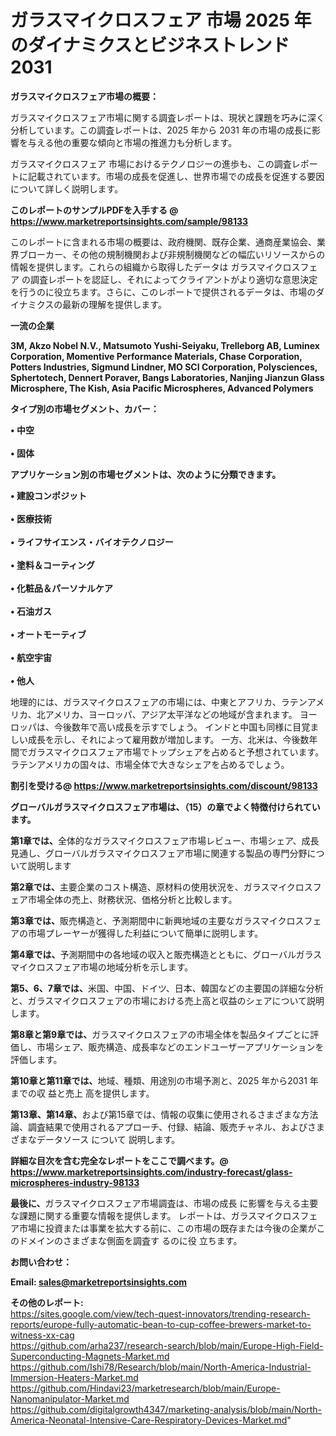 # ガラスマイクロスフェア 市場 2025 年のダイナミクスとビジネストレンド 2031

<strong><b>ガラスマイクロスフェア市場の概要：</b></strong>

ガラスマイクロスフェア市場に関する調査レポートは、現状と課題を巧みに深く分析しています。この調査レポートは、2025 年から 2031 年の市場の成長に影響を与える他の重要な傾向と市場の推進力も分析します。

ガラスマイクロスフェア 市場におけるテクノロジーの進歩も、この調査レポートに記載されています。市場の成長を促進し、世界市場での成長を促進する要因について詳しく説明します。

<strong>このレポートのサンプルPDFを入手する @ <a href=https://www.marketreportsinsights.com/sample/98133>https://www.marketreportsinsights.com/sample/98133</a></strong>

このレポートに含まれる市場の概要は、政府機関、既存企業、通商産業協会、業界ブローカー、その他の規制機関および非規制機関などの幅広いリソースからの情報を提供します。これらの組織から取得したデータは ガラスマイクロスフェア の調査レポートを認証し、それによってクライアントがより適切な意思決定を行うのに役立ちます。さらに、このレポートで提供されるデータは、市場のダイナミクスの最新の理解を提供します。

<strong>一流の企業</strong>

<strong><b>3M, Akzo Nobel N.V., Matsumoto Yushi-Seiyaku, Trelleborg AB, Luminex Corporation, Momentive Performance Materials, Chase Corporation, Potters Industries, Sigmund Lindner, MO SCI Corporation, Polysciences, Sphertotech, Dennert Poraver, Bangs Laboratories, Nanjing Jianzun Glass Microsphere, The Kish, Asia Pacific Microspheres, Advanced Polymers</b></strong>

<strong><b>タイプ別の市場セグメント、カバー：</b></strong>

<strong>• 中空<br><br>• 固体</strong>

<strong><b>アプリケーション別の市場セグメントは、次のように分類できます。</b></strong>

<strong>• 建設コンポジット<br><br>• 医療技術<br><br>• ライフサイエンス・バイオテクノロジー<br><br>• 塗料＆コーティング<br><br>• 化粧品＆パーソナルケア<br><br>• 石油ガス<br><br>• オートモーティブ<br><br>• 航空宇宙<br><br>• 他人</strong>

 地理的には、ガラスマイクロスフェアの市場には、中東とアフリカ、ラテンアメリカ、北アメリカ、ヨーロッパ、アジア太平洋などの地域が含まれます。 ヨーロッパは、今後数年で高い成長を示すでしょう。 インドと中国も同様に目覚ましい成長を示し、それによって雇用数が増加します。 一方、北米は、今後数年間でガラスマイクロスフェア市場でトップシェアを占めると予想されています。 ラテンアメリカの国々は、市場全体で大きなシェアを占めるでしょう。

<strong>割引を受ける@ <a href=https://www.marketreportsinsights.com/discount/98133>https://www.marketreportsinsights.com/discount/98133</a></strong>

<strong><b>グローバルガラスマイクロスフェア市場は、（15）の章でよく特徴付けられています。</b></strong>

<strong><b>第</b></strong><strong><b>1章では、</b></strong>全体的なガラスマイクロスフェア市場レビュー、市場シェア、成長見通し、グローバルガラスマイクロスフェア市場に関連する製品の専門分野について説明します

<strong><b>第2章では、</b></strong>主要企業のコスト構造、原材料の使用状況を、ガラスマイクロスフェア市場全体の売上、財務状況、価格分析と比較します。

<strong><b>第3章では、</b></strong>販売構造と、予測期間中に新興地域の主要なガラスマイクロスフェアの市場プレーヤーが獲得した利益について簡単に説明します。

<strong><b>第4章では、</b></strong>予測期間中の各地域の収入と販売構造とともに、グローバルガラスマイクロスフェア市場の地域分析を示します。

<strong><b>第5、6、7章では、</b></strong>米国、中国、ドイツ、日本、韓国などの主要国の詳細な分析と、ガラスマイクロスフェアの市場における売上高と収益のシェアについて説明します。

<strong><b>第8章と第9章では、</b></strong>ガラスマイクロスフェアの市場全体を製品タイプごとに評価し、市場シェア、販売構造、成長率などのエンドユーザーアプリケーションを評価します。

<strong><b>第10章と第11章では、</b></strong>地域、種類、用途別の市場予測と、2025 年から2031 年までの収 益と売上 高を提供します。

<strong><b>第13章、第14章、</b></strong>および第15章では、情報の収集に使用されるさまざまな方法論、調査結果で使用されるアプローチ、付録、結論、販売チャネル、およびさまざまなデータソース について 説明します。

<strong>詳細な目次を含む完全なレポートをここで調べます。@ <a href=https://www.marketreportsinsights.com/industry-forecast/glass-microspheres-industry-98133>https://www.marketreportsinsights.com/industry-forecast/glass-microspheres-industry-98133</a></strong>

<strong><b>最後に、</b></strong>ガラスマイクロスフェア市場調査は、市場の成長 に影響を</a>与える主要な課題に関する重要な情報を提供します。 レポートは、ガラスマイクロスフェア市場に投資または事業を拡大する前に、この市場の既存または今後の企業がこのドメインのさまざまな側面を調査す るのに役 立ちます。

<strong><b>お問い合わせ：</b></strong>

<strong>Email: </strong><a href=mailto:sales@marketreportsinsights.com><strong>sales@marketreportsinsights.com</strong></a>

<strong>その他のレポート:</strong>
<br>
<a href=https://sites.google.com/view/tech-quest-innovators/trending-research-reports/europe-fully-automatic-bean-to-cup-coffee-brewers-market-to-witness-xx-cag>https://sites.google.com/view/tech-quest-innovators/trending-research-reports/europe-fully-automatic-bean-to-cup-coffee-brewers-market-to-witness-xx-cag</a>
<br>
<a href=https://github.com/arha237/research-search/blob/main/Europe-High-Field-Superconducting-Magnets-Market.md>https://github.com/arha237/research-search/blob/main/Europe-High-Field-Superconducting-Magnets-Market.md</a>
<br>
<a href=https://github.com/Ishi78/Research/blob/main/North-America-Industrial-Immersion-Heaters-Market.md>https://github.com/Ishi78/Research/blob/main/North-America-Industrial-Immersion-Heaters-Market.md</a>
<br>
<a href=https://github.com/Hindavi23/marketresearch/blob/main/Europe-Nanomanipulator-Market.md>https://github.com/Hindavi23/marketresearch/blob/main/Europe-Nanomanipulator-Market.md</a>
<br>
<a href=https://github.com/digitalgrowth4347/marketing-analysis/blob/main/North-America-Neonatal-Intensive-Care-Respiratory-Devices-Market.md>https://github.com/digitalgrowth4347/marketing-analysis/blob/main/North-America-Neonatal-Intensive-Care-Respiratory-Devices-Market.md</a>"
